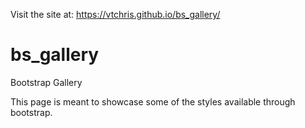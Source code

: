 Visit the site at:
https://vtchris.github.io/bs_gallery/

# bs_gallery
Bootstrap Gallery

This page is meant to showcase some of the styles available through bootstrap.
